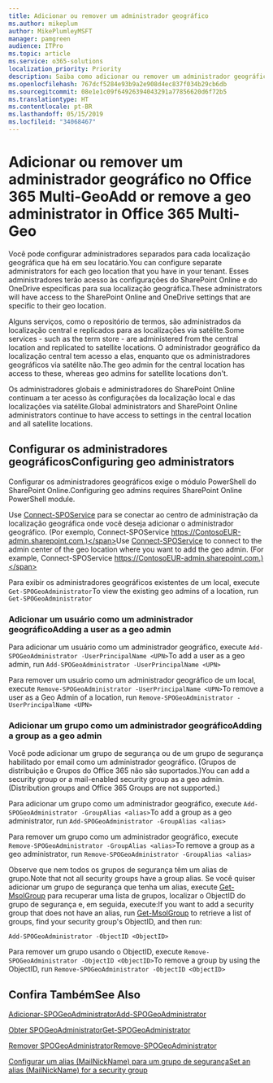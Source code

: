 ```yaml
---
title: Adicionar ou remover um administrador geográfico
ms.author: mikeplum
author: MikePlumleyMSFT
manager: pamgreen
audience: ITPro
ms.topic: article
ms.service: o365-solutions
localization_priority: Priority
description: Saiba como adicionar ou remover um administrador geográfica no Office 365 Multi-Geo.
ms.openlocfilehash: 767dcf5284e93b9a2e908d4ec837f034b29cb6db
ms.sourcegitcommit: 08e1e1c09f64926394043291a77856620d6f72b5
ms.translationtype: HT
ms.contentlocale: pt-BR
ms.lasthandoff: 05/15/2019
ms.locfileid: "34068467"
---
```

# <a name="add-or-remove-a-geo-administrator-in-office-365-multi-geo"></a><span data-ttu-id="fb0fc-103">Adicionar ou remover um administrador geográfico no Office 365 Multi-Geo</span><span class="sxs-lookup"><span data-stu-id="fb0fc-103">Add or remove a geo administrator in Office 365 Multi-Geo</span></span>

<span data-ttu-id="fb0fc-104">Você pode configurar administradores separados para cada localização geográfica que há em seu locatário.</span><span class="sxs-lookup"><span data-stu-id="fb0fc-104">You can configure separate administrators for each geo location that you have in your tenant.</span></span> <span data-ttu-id="fb0fc-105">Esses administradores terão acesso às configurações do SharePoint Online e do OneDrive específicas para sua localização geográfica.</span><span class="sxs-lookup"><span data-stu-id="fb0fc-105">These administrators will have access to the SharePoint Online and OneDrive settings that are specific to their geo location.</span></span>

<span data-ttu-id="fb0fc-106">Alguns serviços, como o repositório de termos, são administrados da localização central e replicados para as localizações via satélite.</span><span class="sxs-lookup"><span data-stu-id="fb0fc-106">Some services - such as the term store - are administered from the central location and replicated to satellite locations.</span></span> <span data-ttu-id="fb0fc-107">O administrador geográfico da localização central tem acesso a elas, enquanto que os administradores geográficos via satélite não.</span><span class="sxs-lookup"><span data-stu-id="fb0fc-107">The geo admin for the central location has access to these, whereas geo admins for satellite locations don't.</span></span>

<span data-ttu-id="fb0fc-108">Os administradores globais e administradores do SharePoint Online continuam a ter acesso às configurações da localização local e das localizações via satélite.</span><span class="sxs-lookup"><span data-stu-id="fb0fc-108">Global administrators and SharePoint Online administrators continue to have access to settings in the central location and all satellite locations.</span></span>

## <a name="configuring-geo-administrators"></a><span data-ttu-id="fb0fc-109">Configurar os administradores geográficos</span><span class="sxs-lookup"><span data-stu-id="fb0fc-109">Configuring geo administrators</span></span>

<span data-ttu-id="fb0fc-110">Configurar os administradores geográficos exige o módulo PowerShell do SharePoint Online.</span><span class="sxs-lookup"><span data-stu-id="fb0fc-110">Configuring geo admins requires SharePoint Online PowerShell module.</span></span>

<span data-ttu-id="fb0fc-111">Use [Connect-SPOService](https://docs.microsoft.com/powershell/module/sharepoint-online/Connect-SPOService) para se conectar ao centro de administração da localização geográfica onde você deseja adicionar o administrador geográfico. (Por exemplo, Connect-SPOService  https://ContosoEUR-admin.sharepoint.com.)</span><span class="sxs-lookup"><span data-stu-id="fb0fc-111">Use [Connect-SPOService](https://docs.microsoft.com/powershell/module/sharepoint-online/Connect-SPOService) to connect to the admin center of the geo location where you want to add the geo admin. (For example, Connect-SPOService  https://ContosoEUR-admin.sharepoint.com.)</span></span>

<span data-ttu-id="fb0fc-112">Para exibir os administradores geográficos existentes de um local, execute `Get-SPOGeoAdministrator`</span><span class="sxs-lookup"><span data-stu-id="fb0fc-112">To view the existing geo admins of a location, run `Get-SPOGeoAdministrator`</span></span>

### <a name="adding-a-user-as-a-geo-admin"></a><span data-ttu-id="fb0fc-113">Adicionar um usuário como um administrador geográfico</span><span class="sxs-lookup"><span data-stu-id="fb0fc-113">Adding a user as a geo admin</span></span>

<span data-ttu-id="fb0fc-114">Para adicionar um usuário como um administrador geográfico, execute `Add-SPOGeoAdministrator -UserPrincipalName <UPN>`</span><span class="sxs-lookup"><span data-stu-id="fb0fc-114">To add a user as a geo admin, run `Add-SPOGeoAdministrator -UserPrincipalName <UPN>`</span></span>

<span data-ttu-id="fb0fc-115">Para remover um usuário como um administrador geográfico de um local, execute  `Remove-SPOGeoAdministrator -UserPrincipalName <UPN>`</span><span class="sxs-lookup"><span data-stu-id="fb0fc-115">To remove a user as a Geo Admin of a location, run  `Remove-SPOGeoAdministrator -UserPrincipalName <UPN>`</span></span>

### <a name="adding-a-group-as-a-geo-admin"></a><span data-ttu-id="fb0fc-116">Adicionar um grupo como um administrador geográfico</span><span class="sxs-lookup"><span data-stu-id="fb0fc-116">Adding a group as a geo admin</span></span>

<span data-ttu-id="fb0fc-117">Você pode adicionar um grupo de segurança ou de um grupo de segurança habilitado por email como um administrador geográfico. (Grupos de distribuição e Grupos do Office 365 não são suportados.)</span><span class="sxs-lookup"><span data-stu-id="fb0fc-117">You can add a security group or a mail-enabled security group as a geo admin. (Distribution groups and Office 365 Groups are not supported.)</span></span>

<span data-ttu-id="fb0fc-118">Para adicionar um grupo como um administrador geográfico, execute `Add-SPOGeoAdministrator -GroupAlias <alias>`</span><span class="sxs-lookup"><span data-stu-id="fb0fc-118">To add a group as a geo administrator, run `Add-SPOGeoAdministrator -GroupAlias <alias>`</span></span>

<span data-ttu-id="fb0fc-119">Para remover um grupo como um administrador geográfico, execute `Remove-SPOGeoAdministrator -GroupAlias <alias>`</span><span class="sxs-lookup"><span data-stu-id="fb0fc-119">To remove a group as a geo administrator, run `Remove-SPOGeoAdministrator -GroupAlias <alias>`</span></span>

<span data-ttu-id="fb0fc-120">Observe que nem todos os grupos de segurança têm um alias de grupo.</span><span class="sxs-lookup"><span data-stu-id="fb0fc-120">Note that not all security groups have a group alias.</span></span> <span data-ttu-id="fb0fc-121">Se você quiser adicionar um grupo de segurança que tenha um alias, execute [Get-MsolGroup](https://docs.microsoft.com/en-us/powershell/module/msonline/get-msolgroup) para recuperar uma lista de grupos, localizar o ObjectID do grupo de segurança e, em seguida, execute:</span><span class="sxs-lookup"><span data-stu-id="fb0fc-121">If you want to add a security group that does not have an alias, run [Get-MsolGroup](https://docs.microsoft.com/en-us/powershell/module/msonline/get-msolgroup) to retrieve a list of groups, find your security group's ObjectID, and then run:</span></span>

`Add-SPOGeoAdministrator -ObjectID <ObjectID>`

<span data-ttu-id="fb0fc-122">Para remover um grupo usando o ObjectID, execute `Remove-SPOGeoAdministrator -ObjectID <ObjectID>`</span><span class="sxs-lookup"><span data-stu-id="fb0fc-122">To remove a group by using the ObjectID, run `Remove-SPOGeoAdministrator -ObjectID <ObjectID>`</span></span>

## <a name="see-also"></a><span data-ttu-id="fb0fc-123">Confira Também</span><span class="sxs-lookup"><span data-stu-id="fb0fc-123">See Also</span></span>

[<span data-ttu-id="fb0fc-124">Adicionar-SPOGeoAdministrator</span><span class="sxs-lookup"><span data-stu-id="fb0fc-124">Add-SPOGeoAdministrator</span></span>](https://docs.microsoft.com/powershell/module/sharepoint-online/add-spogeoadministrator)

[<span data-ttu-id="fb0fc-125">Obter SPOGeoAdministrator</span><span class="sxs-lookup"><span data-stu-id="fb0fc-125">Get-SPOGeoAdministrator</span></span>](https://docs.microsoft.com/powershell/module/sharepoint-online/get-spogeoadministrator)

[<span data-ttu-id="fb0fc-126">Remover SPOGeoAdministrator</span><span class="sxs-lookup"><span data-stu-id="fb0fc-126">Remove-SPOGeoAdministrator</span></span>](https://docs.microsoft.com/powershell/module/sharepoint-online/remove-spogeoadministrator)

[<span data-ttu-id="fb0fc-127">Configurar um alias (MailNickName) para um grupo de segurança</span><span class="sxs-lookup"><span data-stu-id="fb0fc-127">Set an alias (MailNickName) for a security group</span></span>](https://docs.microsoft.com/en-us/powershell/module/azuread/set-azureadgroup)